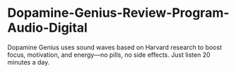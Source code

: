 # Dopamine-Genius-Review-Program-Audio-Digital
Dopamine Genius uses sound waves based on Harvard research to boost focus, motivation, and energy—no pills, no side effects. Just listen 20 minutes a day.
